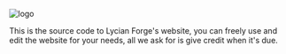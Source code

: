 ![logo](https://github.com/user-attachments/assets/21a7a5cb-2b3b-4c28-aac2-8ff031ac4832)

This is the source code to Lycian Forge's website, you can freely use and edit the website for your needs, all we ask for is give credit when it's due.
